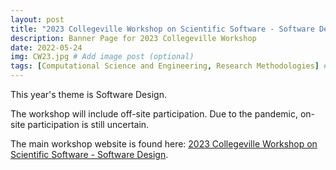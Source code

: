 ```yaml
---
layout: post
title: "2023 Collegeville Workshop on Scientific Software - Software Design"
description: Banner Page for 2023 Collegeville Workshop
date: 2022-05-24
img: CW23.jpg # Add image post (optional)
tags: [Computational Science and Engineering, Research Methodologies] # add tag
---
```

This year's theme is Software Design.

The workshop will include off-site participation. Due to the pandemic, on-site participation is still uncertain.  

The main workshop website is found here: [2023 Collegeville Workshop on Scientific Software - Software Design](https://collegeville.github.io/CW23/).
